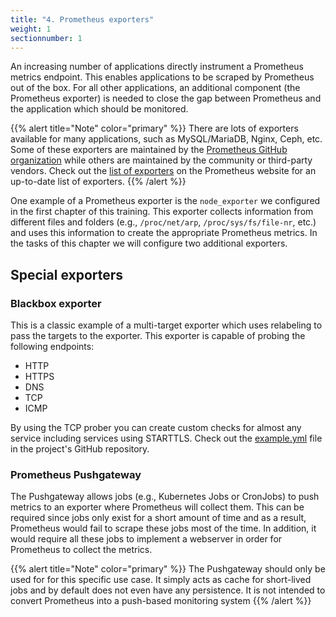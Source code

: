 ```yaml
---
title: "4. Prometheus exporters"
weight: 1
sectionnumber: 1
---
```


An increasing number of applications directly instrument a Prometheus metrics endpoint. This enables applications to be scraped by Prometheus out of the box. For all other applications, an additional component (the Prometheus exporter) is needed to close the gap between Prometheus and the application which should be monitored.

{{% alert title="Note" color="primary" %}}
There are lots of exporters available for many applications, such as MySQL/MariaDB, Nginx, Ceph, etc. Some of these exporters are maintained by the [Prometheus GitHub organization](https://github.com/prometheus?q=exporter) while others are maintained by the community or third-party vendors. Check out the [list of exporters](https://prometheus.io/docs/instrumenting/exporters/) on the Prometheus website for an up-to-date list of exporters.
{{% /alert %}}

One example of a Prometheus exporter is the `node_exporter` we configured in the first chapter of this training. This exporter collects information from different files and folders (e.g., `/proc/net/arp`, `/proc/sys/fs/file-nr`, etc.) and uses this information to create the appropriate Prometheus metrics.
In the tasks of this chapter we will configure two additional exporters.

## Special exporters

### Blackbox exporter

This is a classic example of a multi-target exporter which uses relabeling to pass the targets to the exporter. This exporter is capable of probing the following endpoints:

* HTTP
* HTTPS
* DNS
* TCP
* ICMP

By using the TCP prober you can create custom checks for almost any service including services using STARTTLS. Check out the [example.yml](https://github.com/prometheus/blackbox_exporter/blob/master/example.yml) file in the project's GitHub repository.

### Prometheus Pushgateway

The Pushgateway allows jobs (e.g., Kubernetes Jobs or CronJobs) to push metrics to an exporter where Prometheus will collect them. This can be required since jobs only exist for a short amount of time and as a result, Prometheus would fail to scrape these jobs most of the time. In addition, it would require all these jobs to implement a webserver in order for Prometheus to collect the metrics.

{{% alert title="Note" color="primary" %}}
The Pushgateway should only be used for for this specific use case. It simply acts as cache for short-lived jobs and by default does not even have any persistence. It is not intended to convert Prometheus into a push-based monitoring system
{{% /alert %}}
